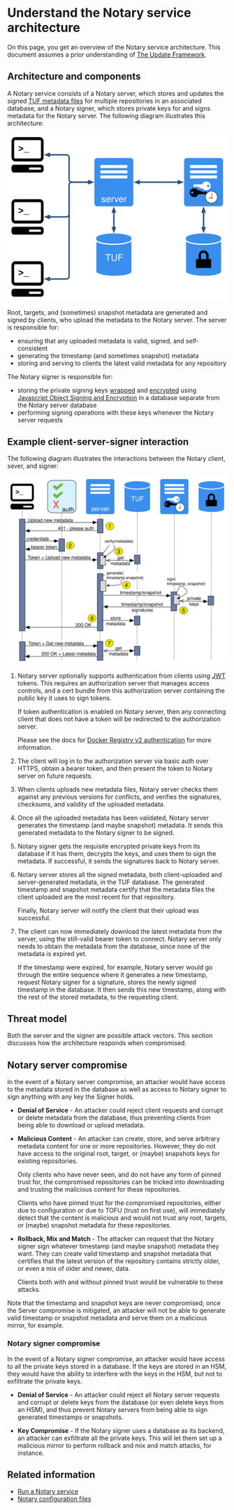<!--[metadata]>
+++
title = "Understand the service architecture"
description = "How the three requisite notary components interact"
keywords = ["docker, notary, notary-client, docker content trust, content trust, notary-server, notary server, notary-signer, notary signer, notary architecture"]
[menu.main]
parent="mn_notary"
weight=3
+++
<![end-metadata]-->


# Understand the Notary service architecture

On this page, you get an overview of the Notary service architecture. This
document assumes a prior understanding of [The Update
Framework](https://theupdateframework.github.io/).

## Architecture and components

A Notary service consists of a Notary server, which stores and updates the
signed [TUF metadata files](
https://github.com/theupdateframework/tuf/blob/develop/docs/tuf-spec.txt#L348)
for multiple repositories in an associated database, and a Notary signer, which
stores private keys for and signs metadata for the Notary server. The following
diagram illustrates this architecture:

![Notary Service Architecture Diagram](images/service-architecture.svg)

Root, targets, and (sometimes) snapshot metadata are generated and signed by
clients, who upload the metadata to the Notary server. The server is
responsible for:

- ensuring that any uploaded metadata is valid, signed, and self-consistent
- generating the timestamp (and sometimes snapshot) metadata
- storing and serving to clients the latest valid metadata for any repository

The Notary signer is responsible for:

- storing the private signing keys
[wrapped](
https://tools.ietf.org/html/draft-ietf-jose-json-web-algorithms-31#section-4.4)
and [encrypted](
https://tools.ietf.org/html/draft-ietf-jose-json-web-algorithms-31#section-4.8)
using [Javascript Object Signing and Encryption](
https://github.com/dvsekhvalnov/jose2go) in a database separate from the
Notary server database
- performing signing operations with these keys whenever the Notary server requests

## Example client-server-signer interaction

The following diagram illustrates the interactions between the Notary client,
sever, and signer:

![Notary Service Sequence Diagram](images/metadata-sequence.svg)

1. Notary server optionally supports authentication from clients using
   [JWT](http://jwt.io/) tokens. This requires an authorization server that
   manages access controls, and a cert bundle from this authorization server
   containing the public key it uses to sign tokens.

   If token authentication is enabled on Notary server, then any connecting
   client that does not have a token will be redirected to the authorization
   server.

   Please see the docs for [Docker Registry v2 authentication](
   https://github.com/docker/distribution/blob/master/docs/spec/auth/token.md)
   for more information.

2. The client will log in to the authorization server via basic auth over HTTPS,
   obtain a bearer token, and then present the token to Notary server on future
   requests.

3. When clients uploads new metadata files, Notary server checks them against
   any previous versions for conflicts, and verifies the signatures, checksums,
   and validity of the uploaded metadata.

4. Once all the uploaded metadata has been validated, Notary server
   generates the timestamp (and maybe snapshot) metadata. It sends this
   generated metadata to the Notary signer to be signed.

5. Notary signer gets the requisite encrypted private keys from its database if
   it has them, decrypts the keys, and uses them to sign the metadata. If
   successful, it sends the signatures back to Notary server.

6. Notary server stores all the signed metadata, both client-uploaded and
   server-generated metadata, in the TUF database. The generated timestamp and
   snapshot metadata certify that the metadata files the client uploaded are the
   most recent for that repository.

   Finally, Notary server will notify the client that their upload was successful.

7. The client can now immediately download the latest metadata from the server,
   using the still-valid bearer token to connect. Notary server only needs to
   obtain the metadata from the database, since none of the metadata is expired
   yet.

   If the timestamp were expired, for example, Notary server would go through
   the entire sequence where it generates a new timestamp, request Notary signer
   for a signature, stores the newly signed timestamp in the database. It then
   sends this new timestamp, along with the rest of the stored metadata, to the
   requesting client.


## Threat model

Both the server and the signer are possible attack vectors. This section
discusses how the architecture responds when compromised.

## Notary server compromise

In the event of a Notary server compromise, an attacker would have access to
the metadata stored in the database as well as access to Notary signer to
 sign anything with any key the Signer holds.

- **Denial of Service** - An attacker could reject client requests and corrupt
 	or delete metadata from the database, thus preventing clients from being
    able to download or upload metadata.

- **Malicious Content** - An attacker can create, store, and serve arbitrary
    metadata content for one or more repositories. However, they do not have
    access to the original root, target, or (maybe) snapshots keys for
    existing repositories.

    Only clients who have never seen, and do not have any form of pinned trust
    for, the compromised repositories can be tricked into downloading and
    trusting the malicious content for these repositories.

    Clients who have pinned trust for the compromised repositories, either
    due to configuration or due to TOFU (trust on first use), will immediately
    detect that the content is malicious and would not trust any root, targets,
    or (maybe) snapshot metadata for these repositories.

 - **Rollback, Mix and Match** - The attacker can request that
    the Notary signer sign whatever timestamp (and maybe snapshot) metadata
    they want. They can create valid timestamp and snapshot metadata that
    certifies that the latest version of the repository contains
    strictly older, or even a mix of older and newer, data.

    Clients both with and without pinned trust would be vulnerable to these
    attacks.

 Note that the timestamp and snapshot keys are never compromised; once the
 Server compromise is mitigated, an attacker will not be able to generate
 valid timestamp or snapshot metadata and serve them on a malicious mirror, for
 example.

### Notary signer compromise

In the event of a Notary signer compromise, an attacker would have access to
all the private keys stored in a database. If the keys are stored in an HSM,
they would have the ability to interfere with the keys in the HSM, but not
to exfiltrate the private keys.

- **Denial of Service** - An attacker could reject all Notary server requests
  and corrupt or delete keys from the database (or even delete keys from an
  HSM), and thus prevent Notary servers from being able to sign generated
  timestamps or snapshots.

- **Key Compromise** - If the Notary signer uses a database as its backend,
  an attacker can exfiltrate all the private keys. This will let them set
  up a malicious mirror to perform rollback and mix and match attacks,
  for instance.

## Related information

* [Run a Notary service](running_a_service.md)
* [Notary configuration files](reference/index.md)

